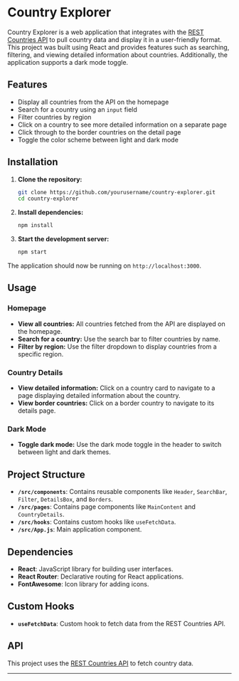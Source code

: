 # Country Explorer

Country Explorer is a web application that integrates with the [REST Countries API](https://restcountries.com) to pull country data and display it in a user-friendly format. This project was built using React and provides features such as searching, filtering, and viewing detailed information about countries. Additionally, the application supports a dark mode toggle.

## Features

- Display all countries from the API on the homepage
- Search for a country using an `input` field
- Filter countries by region
- Click on a country to see more detailed information on a separate page
- Click through to the border countries on the detail page
- Toggle the color scheme between light and dark mode

## Installation

1. **Clone the repository:**
    ```bash
    git clone https://github.com/yourusername/country-explorer.git
    cd country-explorer
    ```

2. **Install dependencies:**
    ```bash
    npm install
    ```

3. **Start the development server:**
    ```bash
    npm start
    ```

The application should now be running on `http://localhost:3000`.

## Usage

### Homepage

- **View all countries:** All countries fetched from the API are displayed on the homepage.
- **Search for a country:** Use the search bar to filter countries by name.
- **Filter by region:** Use the filter dropdown to display countries from a specific region.

### Country Details

- **View detailed information:** Click on a country card to navigate to a page displaying detailed information about the country.
- **View border countries:** Click on a border country to navigate to its details page.

### Dark Mode

- **Toggle dark mode:** Use the dark mode toggle in the header to switch between light and dark themes.

## Project Structure

- **`/src/components`**: Contains reusable components like `Header`, `SearchBar`, `Filter`, `DetailsBox`, and `Borders`.
- **`/src/pages`**: Contains page components like `MainContent` and `CountryDetails`.
- **`/src/hooks`**: Contains custom hooks like `useFetchData`.
- **`/src/App.js`**: Main application component.

## Dependencies

- **React**: JavaScript library for building user interfaces.
- **React Router**: Declarative routing for React applications.
- **FontAwesome**: Icon library for adding icons.

## Custom Hooks

- **`useFetchData`**: Custom hook to fetch data from the REST Countries API.

## API

This project uses the [REST Countries API](https://restcountries.com) to fetch country data.

---

